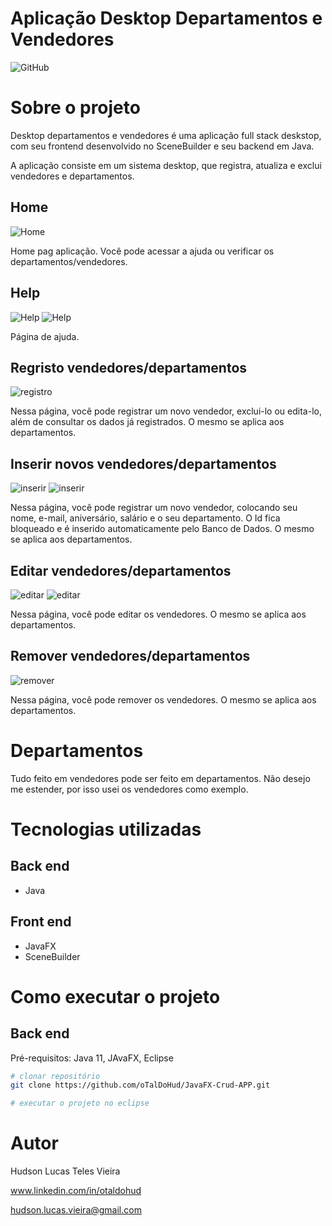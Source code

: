 # Aplicação Desktop Departamentos e Vendedores
![GitHub](https://img.shields.io/github/license/oTalDoHud/ProjetoDashBoardVendas)

# Sobre o projeto

Desktop departamentos e vendedores é uma aplicação full stack deskstop, com seu frontend desenvolvido no SceneBuilder e seu backend em Java.

A aplicação consiste em um sistema desktop, que registra, atualiza e exclui vendedores e departamentos. 

## Home
![Home](https://github.com/oTalDoHud/JavaFX-Crud-APP/blob/main/assets/cadastro_task.png)

Home pag aplicação. Você pode acessar a ajuda ou verificar os departamentos/vendedores.

## Help
![Help](https://github.com/oTalDoHud/JavaFX-Crud-APP/blob/main/assets/help_task.png)
![Help](https://github.com/oTalDoHud/JavaFX-Crud-APP/blob/main/assets/help.png)

Página de ajuda.

## Regristo vendedores/departamentos
![registro](https://github.com/oTalDoHud/JavaFX-Crud-APP/blob/main/assets/registro_vendedor_home.png)

Nessa página, você pode registrar um novo vendedor, exclui-lo ou edita-lo, além de consultar os dados já registrados. O mesmo se aplica aos departamentos.

## Inserir novos vendedores/departamentos
![inserir](https://github.com/oTalDoHud/JavaFX-Crud-APP/blob/main/assets/registro_vendedor_hud.png)
![inserir](https://github.com/oTalDoHud/JavaFX-Crud-APP/blob/main/assets/registro_vendedor_departamentos.png)

Nessa página, você pode registrar um novo vendedor, colocando seu nome, e-mail, aniversário, salário e o seu departamento. O Id fica bloqueado e é inserido automaticamente pelo Banco de Dados. O mesmo se aplica aos departamentos.  

## Editar vendedores/departamentos
![editar](https://github.com/oTalDoHud/JavaFX-Crud-APP/blob/main/assets/registro_vendedor_hud_edicao.png)
![editar](https://github.com/oTalDoHud/JavaFX-Crud-APP/blob/main/assets/registro_vendedor_hud_mostrado.png)

Nessa página, você pode editar os vendedores. O mesmo se aplica aos departamentos.

## Remover vendedores/departamentos
![remover](https://github.com/oTalDoHud/JavaFX-Crud-APP/blob/main/assets/exclusao.png)

Nessa página, você pode remover os vendedores. O mesmo se aplica aos departamentos.
 <br/>
# Departamentos

Tudo feito em vendedores pode ser feito em departamentos. Não desejo me estender, por isso usei os vendedores como exemplo.

# Tecnologias utilizadas
## Back end
- Java
## Front end
- JavaFX
- SceneBuilder

# Como executar o projeto

## Back end
Pré-requisitos: Java 11, JAvaFX, Eclipse 

```bash
# clonar repositório
git clone https://github.com/oTalDoHud/JavaFX-Crud-APP.git

# executar o projeto no eclipse
```

# Autor

Hudson Lucas Teles Vieira

www.linkedin.com/in/otaldohud

hudson.lucas.vieira@gmail.com

